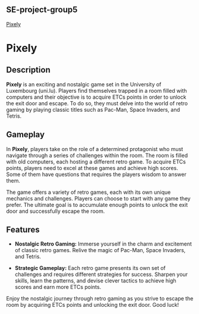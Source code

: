 ## SE-project-group5
[Pixely](#Pixely)


# Pixely 

## Description

**Pixely** is an exciting and nostalgic game set in the University of Luxembourg (uni.lu). Players find themselves trapped in a room filled with computers and their objective is to acquire ETCs points in order to unlock the exit door and escape. To do so, they must delve into the world of retro gaming by playing classic titles such as Pac-Man, Space Invaders, and Tetris. 

## Gameplay

In **Pixely**, players take on the role of a determined protagonist who must navigate through a series of challenges within the room. The room is filled with old computers, each hosting a different retro game. To acquire ETCs points, players need to excel at these games and achieve high scores. Some of them have questions that requires the players wisdom to answer them.

The game offers a variety of retro games, each with its own unique mechanics and challenges. Players can choose to start with any game they prefer. The ultimate goal is to accumulate enough points to unlock the exit door and successfully escape the room.

## Features

- **Nostalgic Retro Gaming:** Immerse yourself in the charm and excitement of classic retro games. Relive the magic of Pac-Man, Space Invaders, and Tetris.
    
- **Strategic Gameplay:** Each retro game presents its own set of challenges and requires different strategies for success. Sharpen your skills, learn the patterns, and devise clever tactics to achieve high scores and earn more ETCs points.    

Enjoy the nostalgic journey through retro gaming as you strive to escape the room by acquiring ETCs points and unlocking the exit door. Good luck!

